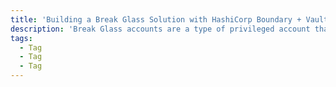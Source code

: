 ```yaml
---
title: 'Building a Break Glass Solution with HashiCorp Boundary + Vault'
description: 'Break Glass accounts are a type of privileged account that is used in emergencies, such as system failures or security breaches.'
tags:
  - Tag
  - Tag
  - Tag
---
```

